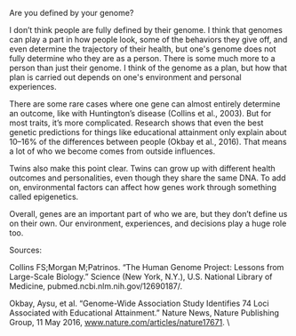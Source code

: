 Are you defined by your genome?

I don’t think people are fully defined by their genome. I think that genomes can play a part in how people look, some of the behaviors they give off, and even determine the trajectory of their health, but one's genome does not fully determine who they are as a person.  There is some much more to a person than just their genome.  I think of the genome as a plan, but how that plan is carried out depends on one's environment and personal experiences.  

There are some rare cases where one gene can almost entirely determine an outcome, like with Huntington’s disease (Collins et al., 2003). But for most traits, it’s more complicated. Research shows that even the best genetic predictions for things like educational attainment only explain about 10–16% of the differences between people (Okbay et al., 2016). That means a lot of who we become comes from outside influences.

Twins also make this point clear.  Twins can grow up with different health outcomes and personalities, even though they share the same DNA.  To add on, environmental factors can affect how genes work through something called epigenetics.

Overall, genes are an important part of who we are, but they don’t define us on their own. Our environment, experiences, and decisions play a huge role too.

Sources:

  Collins FS;Morgan M;Patrinos. “The Human Genome Project: Lessons from Large-Scale Biology.” Science (New York, N.Y.), U.S. National Library of Medicine, pubmed.ncbi.nlm.nih.gov/12690187/. 

Okbay, Aysu, et al. “Genome-Wide Association Study Identifies 74 Loci Associated with Educational Attainment.” Nature News, Nature             Publishing Group, 11 May 2016, www.nature.com/articles/nature17671. \


  
